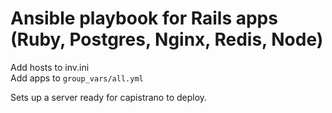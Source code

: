 # Ansible playbook for Rails apps (Ruby, Postgres, Nginx, Redis, Node)
Add hosts to inv.ini  
Add apps to `group_vars/all.yml`  

Sets up a server ready for capistrano to deploy.

